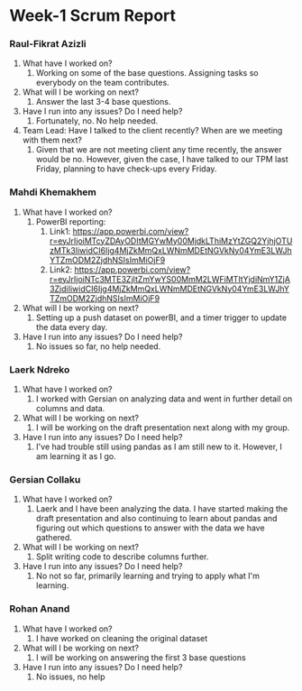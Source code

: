 # Week-1 Scrum Report

### Raul-Fikrat Azizli
1. What have I worked on?
   1. Working on some of the base questions. Assigning tasks so everybody on the team contributes. 
2. What will I be working on next?
   1. Answer the last 3-4 base questions.
3. Have I run into any issues? Do I need help?
   1. Fortunately, no. No help needed.
4. Team Lead: Have I talked to the client recently? When are we meeting with them next?
   1. Given that we are not meeting client any time recently, the answer would be no. However, given the case, I have talked to our TPM last Friday, planning to have check-ups every Friday.

### Mahdi Khemakhem
1. What have I worked on?
   1. PowerBI reporting:
      1. Link1: https://app.powerbi.com/view?r=eyJrIjoiMTcyZDAyODItMGYwMy00MjdkLThiMzYtZGQ2YjhjOTUzMTk3IiwidCI6Ijg4MjZkMmQxLWNmMDEtNGVkNy04YmE3LWJhYTZmODM2ZjdhNSIsImMiOjF9
      2. Link2: https://app.powerbi.com/view?r=eyJrIjoiNTc3MTE3ZjItZmYwYS00MmM2LWFiMTItYjdiNmY1ZjA3ZjdiIiwidCI6Ijg4MjZkMmQxLWNmMDEtNGVkNy04YmE3LWJhYTZmODM2ZjdhNSIsImMiOjF9
2. What will I be working on next?
   1. Setting up a push dataset on powerBI, and a timer trigger to update the data every day.
3. Have I run into any issues? Do I need help?
   1. No issues so far, no help needed.

### Laerk Ndreko
1. What have I worked on?
   1. I worked with Gersian on analyzing data and went in further detail on columns and data. 
3. What will I be working on next?
   1. I will be working on the draft presentation next along with my group.
5. Have I run into any issues? Do I need help?
   1. I've had trouble still using pandas as I am still new to it. However, I am learning it as I go.

### Gersian Collaku
1. What have I worked on?
   1. Laerk and I have been analyzing the data. I have started making the draft presentation and also continuing to learn about pandas and figuring out which questions to answer with the data we have gathered.
2. What will I be working on next?
   1. Split writing code to describe columns further.
3. Have I run into any issues? Do I need help?
   1. No not so far, primarily learning and trying to apply what I'm learning. 

### Rohan Anand
1. What have I worked on?
   1. I have worked on cleaning the original dataset
2. What will I be working on next?
   1. I will be working on answering the first 3 base questions 
3. Have I run into any issues? Do I need help?
   1. No issues, no help
